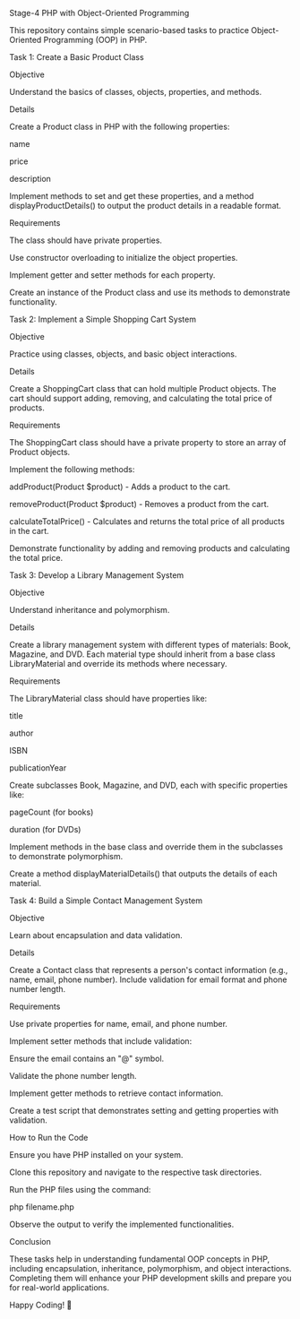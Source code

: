Stage-4 PHP with Object-Oriented Programming

This repository contains simple scenario-based tasks to practice Object-Oriented Programming (OOP) in PHP.

Task 1: Create a Basic Product Class

Objective

Understand the basics of classes, objects, properties, and methods.

Details

Create a Product class in PHP with the following properties:

name

price

description

Implement methods to set and get these properties, and a method displayProductDetails() to output the product details in a readable format.

Requirements

The class should have private properties.

Use constructor overloading to initialize the object properties.

Implement getter and setter methods for each property.

Create an instance of the Product class and use its methods to demonstrate functionality.

Task 2: Implement a Simple Shopping Cart System

Objective

Practice using classes, objects, and basic object interactions.

Details

Create a ShoppingCart class that can hold multiple Product objects. The cart should support adding, removing, and calculating the total price of products.

Requirements

The ShoppingCart class should have a private property to store an array of Product objects.

Implement the following methods:

addProduct(Product $product) - Adds a product to the cart.

removeProduct(Product $product) - Removes a product from the cart.

calculateTotalPrice() - Calculates and returns the total price of all products in the cart.

Demonstrate functionality by adding and removing products and calculating the total price.

Task 3: Develop a Library Management System

Objective

Understand inheritance and polymorphism.

Details

Create a library management system with different types of materials: Book, Magazine, and DVD. Each material type should inherit from a base class LibraryMaterial and override its methods where necessary.

Requirements

The LibraryMaterial class should have properties like:

title

author

ISBN

publicationYear

Create subclasses Book, Magazine, and DVD, each with specific properties like:

pageCount (for books)

duration (for DVDs)

Implement methods in the base class and override them in the subclasses to demonstrate polymorphism.

Create a method displayMaterialDetails() that outputs the details of each material.

Task 4: Build a Simple Contact Management System

Objective

Learn about encapsulation and data validation.

Details

Create a Contact class that represents a person's contact information (e.g., name, email, phone number). Include validation for email format and phone number length.

Requirements

Use private properties for name, email, and phone number.

Implement setter methods that include validation:

Ensure the email contains an "@" symbol.

Validate the phone number length.

Implement getter methods to retrieve contact information.

Create a test script that demonstrates setting and getting properties with validation.

How to Run the Code

Ensure you have PHP installed on your system.

Clone this repository and navigate to the respective task directories.

Run the PHP files using the command:

php filename.php

Observe the output to verify the implemented functionalities.

Conclusion

These tasks help in understanding fundamental OOP concepts in PHP, including encapsulation, inheritance, polymorphism, and object interactions. Completing them will enhance your PHP development skills and prepare you for real-world applications.

Happy Coding! 🚀

